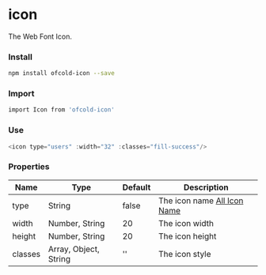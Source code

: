 # icon
The Web Font Icon.

### Install
```bash
npm install ofcold-icon --save
```

### Import
```bash
import Icon from 'ofcold-icon'
```

### Use
```js
<icon type="users" :width="32" :classes="fill-success"/>
```

### Properties

| Name | Type | Default | Description |
| ---  | ---  | ---     | ---         |
| type | String| false | The icon name [All Icon Name](https://fontawesome.com/icons) |
| width | Number, String| 20 | The icon width |
| height | Number, String| 20 | The icon height |
| classes | Array, Object, String| '' | The icon style |
